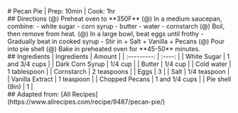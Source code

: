 <!-- 
AUTHOR:Sam Sebastian;
TITLE:Pecan Pie;
SOCIALMEDIA:;
CREDIT:;
PREP:10min;
COOK:1hr;
 -->

<title>Pecan Pie</title>
# Pecan Pie | Prep: 10min | Cook: 1hr

<div class="container">
<div class="sidebyside">
## Directions
(@) Preheat oven to **350F**
(@) In a medium saucepan, combine:
    - white sugar
    - corn syrup
    - butter
    - water
    - cornstarch
(@) Boil, then remove from heat.
(@) In a large bowl, beat eggs until frothy
    - Gradually beat in cooked syrup
    - Stir in
        + Salt
        + Vanilla
        + Pecans
(@) Pour into pie shell
(@) Bake in preheated oven for **45-50** minutes.
</div>

<div class="sidebyside">
## Ingredients
| Ingredients | Amount |
| :---------: | :----: |
| White Sugar | 1 and 3/4 cups |
| Dark Corn Syrup | 1/4 cup |
| Butter | 1/4 cup |
| Cold water | 1 tablespoon |
| Cornstarch | 2 teaspoons |
| Eggs | 3 |
| Salt | 1/4 teaspoon |
| Vanilla Extract | 1 teaspoon |
| Chopped Pecans | 1 and 1/4 cups |
| Pie shell (9in) | 1 |
</div>
</div>


<div class="noprint">
## Adapted from: [All Recipes](https://www.allrecipes.com/recipe/9487/pecan-pie/)
</div>